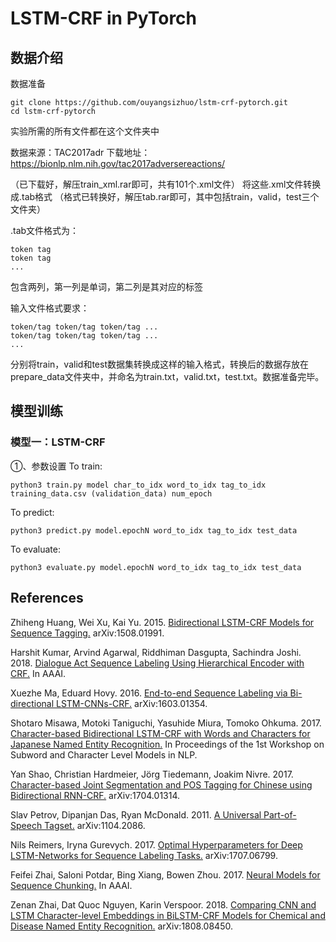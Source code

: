 # LSTM-CRF in PyTorch

## 数据介绍


数据准备
```
git clone https://github.com/ouyangsizhuo/lstm-crf-pytorch.git
cd lstm-crf-pytorch
```
实验所需的所有文件都在这个文件夹中

数据来源：TAC2017adr
下载地址：https://bionlp.nlm.nih.gov/tac2017adversereactions/

（已下载好，解压train_xml.rar即可，共有101个.xml文件）
将这些.xml文件转换成.tab格式
（格式已转换好，解压tab.rar即可，其中包括train，valid，test三个文件夹）

.tab文件格式为：
```
token tag
token tag
...
```
包含两列，第一列是单词，第二列是其对应的标签

输入文件格式要求：
```
token/tag token/tag token/tag ...
token/tag token/tag token/tag ...
...
```
分别将train，valid和test数据集转换成这样的输入格式，转换后的数据存放在prepare_data文件夹中，并命名为train.txt，valid.txt，test.txt。数据准备完毕。

## 模型训练

### 模型一：LSTM-CRF

①、参数设置
To train:
```
python3 train.py model char_to_idx word_to_idx tag_to_idx training_data.csv (validation_data) num_epoch
```

To predict:
```
python3 predict.py model.epochN word_to_idx tag_to_idx test_data
```

To evaluate:
```
python3 evaluate.py model.epochN word_to_idx tag_to_idx test_data
```

## References

Zhiheng Huang, Wei Xu, Kai Yu. 2015. [Bidirectional LSTM-CRF Models for Sequence Tagging.](https://arxiv.org/abs/1508.01991) arXiv:1508.01991.

Harshit Kumar, Arvind Agarwal, Riddhiman Dasgupta, Sachindra Joshi. 2018. [Dialogue Act Sequence Labeling Using Hierarchical Encoder with CRF.](https://www.aaai.org/ocs/index.php/AAAI/AAAI18/paper/download/16706/16724) In AAAI.

Xuezhe Ma, Eduard Hovy. 2016. [End-to-end Sequence Labeling via Bi-directional LSTM-CNNs-CRF.](https://arxiv.org/abs/1603.01354) arXiv:1603.01354.

Shotaro Misawa, Motoki Taniguchi, Yasuhide Miura, Tomoko Ohkuma. 2017. [Character-based Bidirectional LSTM-CRF with Words and Characters for Japanese Named Entity Recognition.](http://www.aclweb.org/anthology/W17-4114) In Proceedings of the 1st Workshop on Subword and Character Level Models in NLP.

Yan Shao, Christian Hardmeier, Jörg Tiedemann, Joakim Nivre. 2017. [Character-based Joint Segmentation and POS Tagging for Chinese using Bidirectional RNN-CRF.](https://arxiv.org/abs/1704.01314) arXiv:1704.01314.

Slav Petrov, Dipanjan Das, Ryan McDonald. 2011. [A Universal Part-of-Speech Tagset.](https://arxiv.org/abs/1104.2086) arXiv:1104.2086.

Nils Reimers, Iryna Gurevych. 2017. [Optimal Hyperparameters for Deep LSTM-Networks for Sequence Labeling Tasks.](https://arxiv.org/abs/1707.06799) arXiv:1707.06799.

Feifei Zhai, Saloni Potdar, Bing Xiang, Bowen Zhou. 2017. [Neural Models for Sequence Chunking.](https://arxiv.org/abs/1701.04027) In AAAI.

Zenan Zhai, Dat Quoc Nguyen, Karin Verspoor. 2018. [Comparing CNN and LSTM Character-level Embeddings in BiLSTM-CRF Models for Chemical and Disease Named Entity Recognition.](https://arxiv.org/abs/1808.08450) arXiv:1808.08450.
